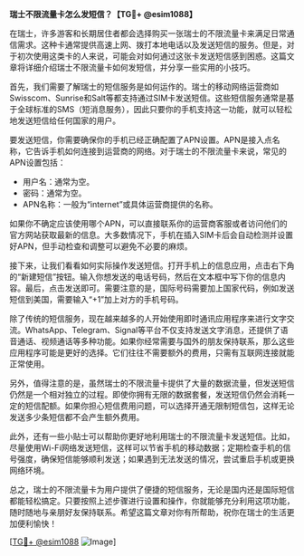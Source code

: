 **瑞士不限流量卡怎么发短信？【TG💪+ @esim1088】**

在瑞士，许多游客和长期居住者都会选择购买一张瑞士的不限流量卡来满足日常通信需求。这种卡通常提供高速上网、拨打本地电话以及发送短信的服务。但是，对于初次使用这类卡的人来说，可能会对如何通过这张卡发送短信感到困惑。这篇文章将详细介绍瑞士不限流量卡如何发短信，并分享一些实用的小技巧。

首先，我们需要了解瑞士的短信服务是如何运作的。瑞士的移动网络运营商如Swisscom、Sunrise和Salt等都支持通过SIM卡发送短信。这些短信服务通常是基于全球标准的SMS（短消息服务），因此只要你的手机支持这一功能，就可以轻松地发送短信给任何国家的用户。

要发送短信，你需要确保你的手机已经正确配置了APN设置。APN是接入点名称，它告诉手机如何连接到运营商的网络。对于瑞士的不限流量卡来说，常见的APN设置包括：

- 用户名：通常为空。
- 密码：通常为空。
- APN名称：一般为“internet”或具体运营商提供的名称。

如果你不确定应该使用哪个APN，可以直接联系你的运营商客服或者访问他们的官方网站获取最新的信息。大多数情况下，手机在插入SIM卡后会自动检测并设置好APN，但手动检查和调整可以避免不必要的麻烦。

接下来，让我们看看如何实际操作发送短信。打开手机上的信息应用，点击右下角的“新建短信”按钮。输入你想发送的电话号码，然后在文本框中写下你的信息内容。最后，点击发送即可。需要注意的是，国际号码需要加上国家代码，例如发送短信到美国，需要输入“+1”加上对方的手机号码。

除了传统的短信服务，现在越来越多的人开始使用即时通讯应用程序来进行文字交流。WhatsApp、Telegram、Signal等平台不仅支持发送文字消息，还提供了语音通话、视频通话等多种功能。如果你经常需要与国外的朋友保持联系，那么这些应用程序可能是更好的选择。它们往往不需要额外的费用，只需有互联网连接就能正常使用。

另外，值得注意的是，虽然瑞士的不限流量卡提供了大量的数据流量，但发送短信仍然是一个相对独立的过程。即使你拥有无限的数据套餐，发送短信仍然会消耗一定的短信配额。如果你担心短信费用问题，可以选择开通无限制短信包，这样无论发送多少条短信都不会产生额外费用。

此外，还有一些小贴士可以帮助你更好地利用瑞士的不限流量卡发送短信。比如，尽量使用Wi-Fi网络发送短信，这样可以节省手机的移动数据；定期检查手机的信号强度，确保短信能够顺利发送；如果遇到无法发送的情况，尝试重启手机或更换网络环境。

总之，瑞士的不限流量卡为用户提供了便捷的短信服务，无论是国内还是国际短信都能轻松搞定。只要按照上述步骤进行设置和操作，你就能够充分利用这项功能，随时随地与亲朋好友保持联系。希望这篇文章对你有所帮助，祝你在瑞士的生活更加便利愉快！

[[TG💪+ @esim1088](https://t.me/s/esim1088) ![Image](https://i.postimg.cc/4NQfJmqS/Snipaste-2025-05-13-00-14-12.png)]
